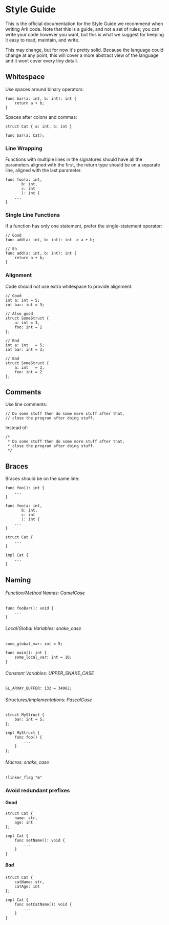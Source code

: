 # Style Guide
This is the official documentation for the Style Guide we recommend when writing
Ark code. Note that this is a guide, and not a set of rules; you can write 
your code however you want, but this is what we suggest for keeping it easy to
read, maintain, and write.

This may change, but for now it's pretty solid. Because the language could change
at any point, this will cover a more abstract view of the language and it wont
cover every tiny detail.

## Whitespace
Use spaces around binary operators:

	func bar(a: int, b: int): int {
		return a + b;
	}

Spaces after colons and commas:

	struct Cat { a: int, b: int }

	func bar(a: Cat);

### Line Wrapping
Functions with multiple lines in the signatures should have all the parameters
aligned with the first, the return type should be on a separate line, aligned
with the last parameter.

	func foo(a: int,
		   b: int,
		   c: int
		   ): int {
		...
	}

### Single Line Functions
If a function has only one statement, prefer the single-statement operator:

	// Good
	func add(a: int, b: int): int -> a + b;

	// Eh
	func add(a: int, b: int): int {
		return a + b;
	}

### Alignment
Code should not use extra whitespace to provide alignment:

	// Good
	int a: int = 5;
	int bar: int = 3;

	// Also good
	struct SomeStruct {
		a: int = 3,
		foo: int = 2
	};

	// Bad
	int a: int   = 5;
	int bar: int = 3;

	// Bad
	struct SomeStruct {
		a: int   = 3,
		foo: int = 2
	};

## Comments
Use line comments:

	// Do some stuff then do some more stuff after that, 
	// close the program after doing stuff.

Instead of:

	/*
	 * Do some stuff then do some more stuff after that, 
	 * close the program after doing stuff.
	 */

## Braces
Braces should be on the same line:

	func foo(): int {
		...
	}

	func foo(a: int,
		   b: int,
		   c: int
		   ): int {
		...
	}

	struct Cat {
		...
	}

	impl Cat {
		...
	}

## Naming

###### Function/Method Names: CamelCase

	func fooBar(): void {
		...
	}

###### Local/Global Variables: snake_case

	some_global_var: int = 5;

	func main(): int {
		some_local_var: int = 10;
	}

###### Constant Variables: UPPER_SNAKE_CASE

	GL_ARRAY_BUFFER: i32 = 34962;

###### Structures/Implementations: PascalCase

	struct MyStruct {
		bar: int = 5;
	};

	impl MyStruct {
		func foo() {
			...
		}
	};

###### Macros: snake_case

	!linker_flag "m"

### Avoid redundant prefixes

#### Good
	struct Cat {
		name: str,
		age: int
	};

	impl Cat {
		func setName(): void {
			...
		}
	}

##### Bad
	struct Cat {
		catName: str,
		catAge: int
	};

	impl Cat {
		func setCatName(): void {
			...
		}
	}